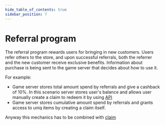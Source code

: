 ```yaml
---
hide_table_of_contents: true
sidebar_position: 7
---
```


# Referral program

The referral program rewards users for bringing in new customers. Users refer others to the store, and
upon successful referrals, both the referrer and the new customer receive exclusive benefits. Information about purchase
is being sent to the game server that decides about how to use it.

For example:

- Game server stores total amount spend by referrals and give a cashback of 10%. In this scenario server stores user's
  balance and allows user manually create a claim to redeem it by using [API](/api/game/)
- Game server stores cumulative amount spend by referrals and grants access to uniq items by creating a
  claim itself.

Anyway this mechanics has to be combined with [claim](/admin/mechanics-marketing/claim/)
